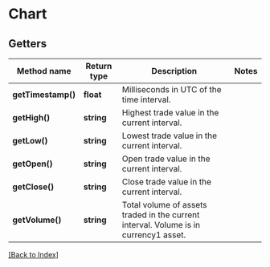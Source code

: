 # Chart

## Getters

Method name | Return type | Description | Notes
------------ | ------------- | ------------- | -------------
**getTimestamp()** | **float** | Milliseconds in UTC of the time interval. |
**getHigh()** | **string** | Highest trade value in the current interval. |
**getLow()** | **string** | Lowest trade value in the current interval. |
**getOpen()** | **string** | Open trade value in the current interval. |
**getClose()** | **string** | Close trade value in the current interval. |
**getVolume()** | **string** | Total volume of assets traded in the current interval. Volume is in currency1 asset. |

[[Back to Index]](../index.md)
